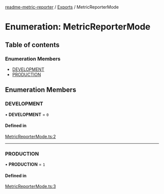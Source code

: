[readme-metric-reporter](../README.md) / [Exports](../modules.md) / MetricReporterMode

# Enumeration: MetricReporterMode

## Table of contents

### Enumeration Members

- [DEVELOPMENT](MetricReporterMode.md#development)
- [PRODUCTION](MetricReporterMode.md#production)

## Enumeration Members

### DEVELOPMENT

• **DEVELOPMENT** = ``0``

#### Defined in

[MetricReporterMode.ts:2](https://github.com/igrek8/readme-metric-reporter/blob/2fe414e/src/MetricReporterMode.ts#L2)

___

### PRODUCTION

• **PRODUCTION** = ``1``

#### Defined in

[MetricReporterMode.ts:3](https://github.com/igrek8/readme-metric-reporter/blob/2fe414e/src/MetricReporterMode.ts#L3)
